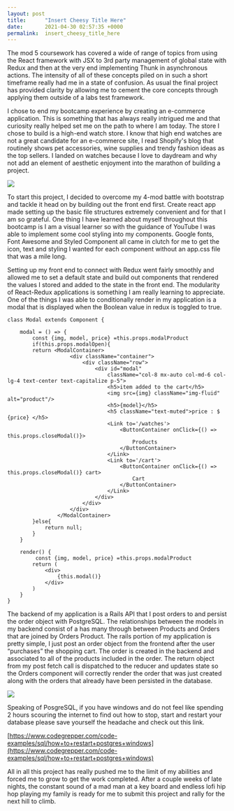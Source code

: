 ```yaml
---
layout: post
title:      "Insert Cheesy Title Here"
date:       2021-04-30 02:57:35 +0000
permalink:  insert_cheesy_title_here
---
```



The mod 5 coursework has covered a wide of range of topics from using the React framework with JSX to 3rd party management of global state with Redux and then at the very end implementing Thunk in asynchronous actions. The intensity of all of these concepts piled on in such a short timeframe really had me in a state of confusion. As usual the final project has provided clarity by allowing me to cement the core concepts through applying them outside of a labs test framework. 


I chose to end my bootcamp experience by creating an e-commerce application. This is something that has always really intrigued me and that curiosity really helped set me on the path to where I am today. The store I chose to build is a high-end watch store. I know that high end watches are not a great candidate for an e-commerce site, I read Shopify's blog that routinely shows pet accessories, wine supplies and trendy fashion ideas as the top sellers. I landed on watches because I love to daydream and why not add an element of aesthetic enjoyment into the marathon of building a project. 

![](https://i.imgur.com/tqDJy1d.png)

To start this project, I decided to overcome my 4-mod battle with bootstrap and tackle it head on by building out the front end first. Create react app made setting up the basic file structures extremely convenient and for that I am so grateful. One thing I have learned about myself throughout this bootcamp is I am a visual learner so with the guidance of YouTube I was able to implement some cool styling into my components. Google fonts, Font Awesome and Styled Component all came in clutch for me to get the icon, text and styling I wanted for each component without an app.css file that was a mile long. 

Setting up my front end to connect with Redux went fairly smoothly and allowed me to set a default state and build out components that rendered the values I stored and added to the state in the front end. The modularity of React-Redux applications is something I am really learning to appreciate. One of the things I was able to conditionally render in my application is a modal that is displayed when the Boolean value in redux is toggled to true.

```
class Modal extends Component {
    
    modal = () => {
        const {img, model, price} =this.props.modalProduct
        if(this.props.modalOpen){
        return <ModalContainer>
                    <div className="container">
                        <div className="row">
                            <div id="modal"
                                className="col-8 mx-auto col-md-6 col-lg-4 text-center text-capitalize p-5">
                                <h5>item added to the cart</h5>
                                <img src={img} className="img-fluid" alt="product"/>
                                <h5>{model}</h5>
                                <h5 className="text-muted">price : $ {price} </h5>
                                <Link to='/watches'>
                                    <ButtonContainer onClick={() => this.props.closeModal()}>
                                        Products
                                    </ButtonContainer>
                                </Link>
                                <Link to='/cart'>
                                    <ButtonContainer onClick={() => this.props.closeModal()} cart>
                                        Cart
                                    </ButtonContainer>
                                </Link>
                            </div>
                        </div>
                    </div>
                </ModalContainer>
        }else{
            return null;
        }
    }

    render() {
         const {img, model, price} =this.props.modalProduct
        return (
            <div>
                {this.modal()}
            </div>
        )
    }
}
```


The backend of my application is a Rails API that I post orders to and persist the order object with PostgreSQL. The relationships between the models in my backend consist of a has many through between Products and Orders that are joined by Orders Product. The rails portion of my application is pretty simple, I just post an order object from the frontend after the user “purchases” the shopping cart. The order is created in the backend and associated to all of the products included in the order. The return object from my post fetch call is dispatched to the reducer and updates state so the Orders component will correctly render the order that was just created along with the orders that already have been persisted in the database.


![](https://i.imgur.com/Ag5WlcG.png)


Speaking of PosgreSQL, if you have windows and do not feel like spending 2 hours scouring the internet to find out how to stop, start and restart your database please save yourself the headache and check out this link. 

[https://www.codegrepper.com/code-examples/sql/how+to+restart+postgres+windows](https://www.codegrepper.com/code-examples/sql/how+to+restart+postgres+windows)

All in all this project has really pushed me to the limit of my abilities and forced me to grow to get the work completed. After a couple weeks of late nights, the constant sound of  a mad man at a key board and  endless lofi hip hop playing my family is ready for me to submit this project and rally for the next hill to climb.
